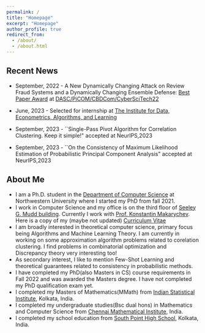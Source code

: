 ```yaml
---
permalink: /
title: "Homepage"
excerpt: "Homepage"
author_profile: true
redirect_from: 
  - /about/
  - /about.html
---
```


Recent News
------

* September, 2022 - A New Dynamically Changing Attack on Review Fraud Systems and a Dynamically Changing Ensemble Defense: [Best Paper Award](https://drive.google.com/file/d/1CcPke3MNfNuAbr2ZxwhWI8w_0YWHitQF/view?usp=sharing) at [DASC/PiCOM/CBDCom/CyberSciTech22](http://cyber-science.org/2022/cbdcom/)

* June, 2023 - Selected for internship at [The Institute for Data, Econometrics, Algorithms, and Learning](https://www.ideal-institute.org/)

* September, 2023 - ``Single-Pass Pivot Algorithm for Correlation Clustering. Keep it simple!" accepted at NeurIPS,2023

* September, 2023 - ``On the Consistency of Maximum Likelihood Estimation of Probabilistic Principal Component Analysis" accepted at NeurIPS,2023

About Me
------

* I am a Ph.D. student in the [Department of Computer Science](https://www.mccormick.northwestern.edu/computer-science/) at Northwestern University where I started my PhD from fall 2021. 
* I work in Computer Science and my office is on the third floor of [Seeley G. Mudd building](https://www.library.northwestern.edu/libraries-collections/mudd-library/). Currently I work with [Prof. Konstantin Makarychev](https://konstantin.makarychev.net/). Here is a copy of my (maybe not updated) [Curriculum Vitae](https://hellokayas.github.io/files/CV.pdf)
* I am broadly interested in theoretical computer science, primary focus being Algorithms and Machine Learning Theory. I am currently in working on some approximation algorithm problems related to corelation clustering. I find problems in combinatorial optimization and Discrepancy theory very interesting too!
* As secondary interest, I like to mention Few-Shot Learning and theoretical guarantees related to consistency in probabilistic methods.
* I have completed my PhD(also Masters in CS) course requirements in Fall 2022 and was awarded the Masters degree. I have not completed my PhD qualification exam yet.
* I completed my Masters of Mathematics(MMath) from [Indian Statistical Institute](https://www.isical.ac.in/content/statistics-mathematics), Kolkata, India.
* I completed my undergraduate studies(Bsc dual hons) in Mathematics and Computer Science from [Chennai Mathematical Institute](https://www.cmi.ac.in/), India.
* I completed my school education from [South Point High School](https://www.southpoint.edu.in/), Kolkata, India.

